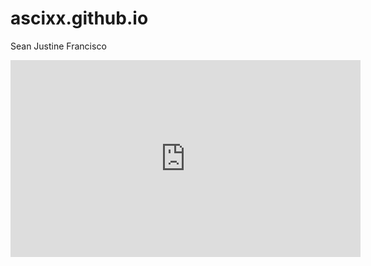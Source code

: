 # ascixx.github.io
Sean Justine Francisco

<iframe width="560" height="315" src="https://www.youtube.com/embed/3AyMjyHu1bA" title="YouTube video player" frameborder="0" allow="accelerometer; autoplay; clipboard-write; encrypted-media; gyroscope; picture-in-picture; web-share" allowfullscreen></iframe>
